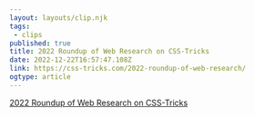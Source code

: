 ```yaml
---
layout: layouts/clip.njk 
tags:
 - clips 
published: true 
title: 2022 Roundup of Web Research on CSS-Tricks 
date: 2022-12-22T16:57:47.108Z 
link: https://css-tricks.com/2022-roundup-of-web-research/ 
ogtype: article 
---
```

[2022 Roundup of Web Research on CSS-Tricks](https://css-tricks.com/2022-roundup-of-web-research/) 
